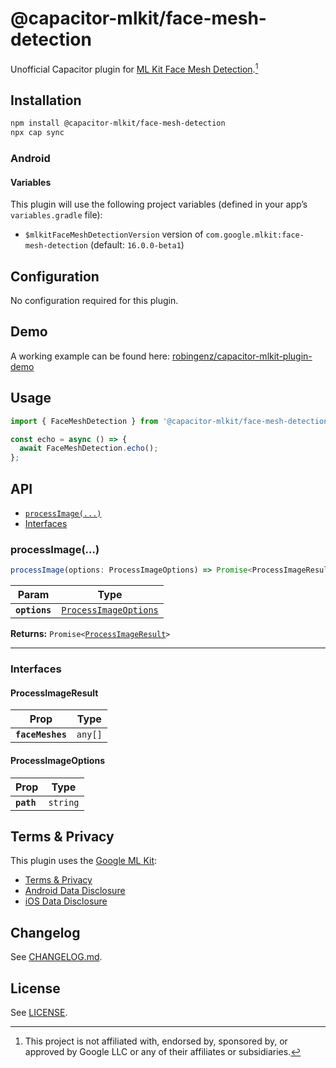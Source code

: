# @capacitor-mlkit/face-mesh-detection

Unofficial Capacitor plugin for [ML Kit Face Mesh Detection](https://developers.google.com/ml-kit/vision/face-mesh-detection).[^1]

## Installation

```bash
npm install @capacitor-mlkit/face-mesh-detection
npx cap sync
```

### Android

#### Variables

This plugin will use the following project variables (defined in your app’s `variables.gradle` file):

- `$mlkitFaceMeshDetectionVersion` version of `com.google.mlkit:face-mesh-detection` (default: `16.0.0-beta1`)

## Configuration

No configuration required for this plugin.

## Demo

A working example can be found here: [robingenz/capacitor-mlkit-plugin-demo](https://github.com/robingenz/capacitor-mlkit-plugin-demo)

## Usage

```typescript
import { FaceMeshDetection } from '@capacitor-mlkit/face-mesh-detection';

const echo = async () => {
  await FaceMeshDetection.echo();
};
```

## API

<docgen-index>

* [`processImage(...)`](#processimage)
* [Interfaces](#interfaces)

</docgen-index>

<docgen-api>
<!--Update the source file JSDoc comments and rerun docgen to update the docs below-->

### processImage(...)

```typescript
processImage(options: ProcessImageOptions) => Promise<ProcessImageResult>
```

| Param         | Type                                                                |
| ------------- | ------------------------------------------------------------------- |
| **`options`** | <code><a href="#processimageoptions">ProcessImageOptions</a></code> |

**Returns:** <code>Promise&lt;<a href="#processimageresult">ProcessImageResult</a>&gt;</code>

--------------------


### Interfaces


#### ProcessImageResult

| Prop             | Type               |
| ---------------- | ------------------ |
| **`faceMeshes`** | <code>any[]</code> |


#### ProcessImageOptions

| Prop       | Type                |
| ---------- | ------------------- |
| **`path`** | <code>string</code> |

</docgen-api>

## Terms & Privacy

This plugin uses the [Google ML Kit](https://developers.google.com/ml-kit):

- [Terms & Privacy](https://developers.google.com/ml-kit/terms)
- [Android Data Disclosure](https://developers.google.com/ml-kit/android-data-disclosure)
- [iOS Data Disclosure](https://developers.google.com/ml-kit/ios-data-disclosure)

## Changelog

See [CHANGELOG.md](https://github.com/capawesome-team/capacitor-mlkit/blob/main/packages/face-mesh-detection/CHANGELOG.md).

## License

See [LICENSE](https://github.com/capawesome-team/capacitor-mlkit/blob/main/packages/face-mesh-detection/LICENSE).

[^1]: This project is not affiliated with, endorsed by, sponsored by, or approved by Google LLC or any of their affiliates or subsidiaries.
